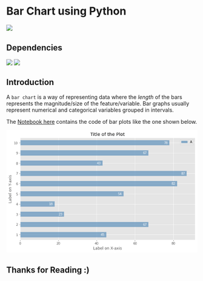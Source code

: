 # Bar Chart using Python

![](http://ForTheBadge.com/images/badges/made-with-python.svg)

## Dependencies

![](https://img.shields.io/badge/pandas-1.2.3-150458?style=for-the-badge&logo=pandas)
![](https://img.shields.io/badge/matplotlib-3.3.4-224099?style=for-the-badge)

## Introduction

A `bar chart` is a way of representing data where the *length* of the bars represents the magnitude/size of the feature/variable. Bar graphs usually represent numerical and categorical variables grouped in intervals. 

The [Notebook here](Notebook.ipynb) contains the code of bar plots like the one shown below.

![](img.png)

## Thanks for Reading :)